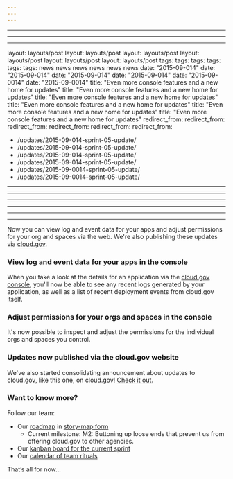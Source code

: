 ```yaml
---
---
---
```

---
---
---
layout: layouts/post
layout: layouts/post
layout: layouts/post
layout: layouts/post
layout: layouts/post
layout: layouts/post
tags:
tags:
tags:
tags:
tags:
tags:
  news
  news
  news
  news
  news
  news
date: "2015-09-014"
date: "2015-09-014"
date: "2015-09-014"
date: "2015-09-014"
date: "2015-09-0014"
date: "2015-09-0014"
title: "Even more console features and a new home for updates"
title: "Even more console features and a new home for updates"
title: "Even more console features and a new home for updates"
title: "Even more console features and a new home for updates"
title: "Even more console features and a new home for updates"
title: "Even more console features and a new home for updates"
redirect_from:
redirect_from:
redirect_from:
redirect_from:
redirect_from:
redirect_from:
  - /updates/2015-09-014-sprint-05-update/
  - /updates/2015-09-014-sprint-05-update/
  - /updates/2015-09-014-sprint-05-update/
  - /updates/2015-09-014-sprint-05-update/
  - /updates/2015-09-0014-sprint-05-update/
  - /updates/2015-09-0014-sprint-05-update/
---
---
---
---
---
---

Now you can view log and event data for your apps and adjust permissions for your org and spaces via the web. We're also publishing these updates via [cloud.gov](http://cloud.gov/updates/).
<!--more-->

### View log and event data for your apps in the console
When you take a look at the details for an application via the [cloud.gov console](http://console.cloud.gov), you'll now be able to see any recent logs generated by your application, as well as a list of recent deployment events from cloud.gov itself.

<!--
![Viewing logs for an app]({{ site.baseurl }}/img/view-app-logs.png)

![Viewing events for an app]({{ site.baseurl }}/img/view-app-events.png)
-->

### Adjust permissions for your orgs and spaces in the console
It's now possible to inspect and adjust the permissions for the individual orgs and spaces you control.

<!--
![Managing users for a space]({{ site.baseurl }}/img/manage-space-users.png)

![Adjusting a single user's permissions]({{ site.baseurl }}/img/adjust-a-single-user.png)
-->

### Updates now published via the cloud.gov website
We've also started consolidating announcement about updates to cloud.gov, like this one, on cloud.gov! [Check it out.](http://cloud.gov/updates/)

### Want to know more?
Follow our team:

- Our [roadmap](https://18f.storiesonboard.com/m/gov-dev) in [story-map form](http://jpattonassociates.com/wp-content/uploads/2015/03/story_mapping.pdf)
  - Current milestone: M2: Buttoning up loose ends that prevent us from offering cloud.gov to other agencies.
- Our [kanban board for the current sprint](https://trello.com/b/ChGzyepo/gov-dev)
- Our [calendar of team rituals](https://www.google.com/calendar/embed?src=gsa.gov_0samf7guodi7o2jhdp0ec99aks%40group.calendar.google.com&ctz=America/Los_Angeles)

That’s all for now...
